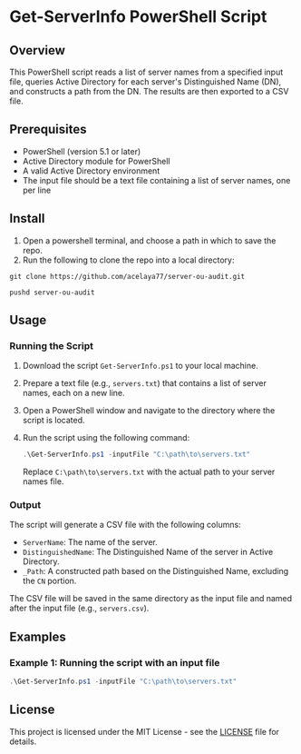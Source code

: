 # Get-ServerInfo PowerShell Script

## Overview

This PowerShell script reads a list of server names from a specified input file, queries Active Directory for each server's Distinguished Name (DN), and constructs a path from the DN. The results are then exported to a CSV file.

## Prerequisites

- PowerShell (version 5.1 or later)
- Active Directory module for PowerShell
- A valid Active Directory environment
- The input file should be a text file containing a list of server names, one per line

## Install

1. Open a powershell terminal, and choose a path in which to save the repo.
2. Run the following to clone the repo into a local directory:

```shell
git clone https://github.com/acelaya77/server-ou-audit.git

pushd server-ou-audit
```

## Usage

### Running the Script

1. Download the script `Get-ServerInfo.ps1` to your local machine.
2. Prepare a text file (e.g., `servers.txt`) that contains a list of server names, each on a new line.
3. Open a PowerShell window and navigate to the directory where the script is located.
4. Run the script using the following command:

   ```powershell
   .\Get-ServerInfo.ps1 -inputFile "C:\path\to\servers.txt"
   ```

   Replace `C:\path\to\servers.txt` with the actual path to your server names file.

### Output

The script will generate a CSV file with the following columns:

- `ServerName`: The name of the server.
- `DistinguishedName`: The Distinguished Name of the server in Active Directory.
- `_Path`: A constructed path based on the Distinguished Name, excluding the `CN` portion.

The CSV file will be saved in the same directory as the input file and named after the input file (e.g., `servers.csv`).

## Examples

### Example 1: Running the script with an input file

```powershell
.\Get-ServerInfo.ps1 -inputFile "C:\path\to\servers.txt"
```

## License

This project is licensed under the MIT License - see the [LICENSE](LICENSE) file for details.
